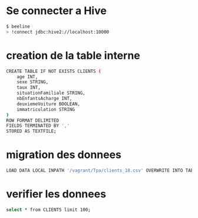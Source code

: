 # Se connecter a Hive

```bash
$ beeline
> !connect jdbc:hive2://localhost:10000
```

# creation de la table interne

```bash
CREATE TABLE IF NOT EXISTS CLIENTS (
    age INT,
    sexe STRING,
    taux INT,
    situationFamiliale STRING,
    nbEnfantsAcharge INT,
    deuxiemeVoiture BOOLEAN,
    immatriculation STRING
)
ROW FORMAT DELIMITED
FIELDS TERMINATED BY ','
STORED AS TEXTFILE;
```

# migration des donnees
```bash
LOAD DATA LOCAL INPATH '/vagrant/Tpa/clients_18.csv' OVERWRITE INTO TABLE CLIENTS;
```
# verifier les donnees
```bash
select * from CLIENTS limit 100;
```
